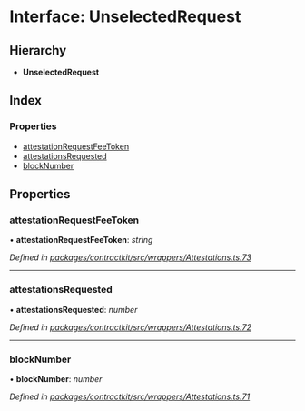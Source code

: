 # Interface: UnselectedRequest

## Hierarchy

* **UnselectedRequest**

## Index

### Properties

* [attestationRequestFeeToken](_wrappers_attestations_.unselectedrequest.md#attestationrequestfeetoken)
* [attestationsRequested](_wrappers_attestations_.unselectedrequest.md#attestationsrequested)
* [blockNumber](_wrappers_attestations_.unselectedrequest.md#blocknumber)

## Properties

###  attestationRequestFeeToken

• **attestationRequestFeeToken**: *string*

*Defined in [packages/contractkit/src/wrappers/Attestations.ts:73](https://github.com/celo-org/celo-monorepo/blob/master/packages/contractkit/src/wrappers/Attestations.ts#L73)*

___

###  attestationsRequested

• **attestationsRequested**: *number*

*Defined in [packages/contractkit/src/wrappers/Attestations.ts:72](https://github.com/celo-org/celo-monorepo/blob/master/packages/contractkit/src/wrappers/Attestations.ts#L72)*

___

###  blockNumber

• **blockNumber**: *number*

*Defined in [packages/contractkit/src/wrappers/Attestations.ts:71](https://github.com/celo-org/celo-monorepo/blob/master/packages/contractkit/src/wrappers/Attestations.ts#L71)*

